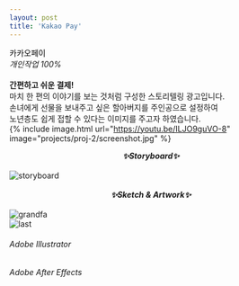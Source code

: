 ```yaml
---
layout: post
title: 'Kakao Pay'
---
```


<span style="color:#000000"> 카카오페이 </span> <br/> _개인작업 100%_ <br/> <br/>
__간편하고 쉬운 결제!__ <br/>
마치 한 편의 이야기를 보는 것처럼 구성한 스토리텔링 광고입니다. <br/>
손녀에게 선물을 보내주고 싶은 할아버지를 주인공으로 설정하여 <br/>
노년층도 쉽게 접할 수 있다는 이미지를 주고자 하였습니다. <br/>
{% include image.html url="https://youtu.be/ILJO9guVO-8" image="projects/proj-2/screenshot.jpg" %} <br/>
**_<center> ✨Storyboard✨ </center>_** <br/>
![storyboard](https://user-images.githubusercontent.com/59524785/105324027-339a9b80-5c0e-11eb-9f87-6f47a9a8116c.jpg) <br/> <br/>
**_<center> ✨Sketch & Artwork✨ </center>_** <br/>
![grandfa](https://user-images.githubusercontent.com/59524785/105328565-8296ff80-5c13-11eb-9602-4a9e8208e2a4.gif) <br/>
![last](https://user-images.githubusercontent.com/59524785/105331187-824c3380-5c16-11eb-8437-3283892dae20.gif)


###### _Adobe Illustrator_ <br/>
###### _Adobe After Effects_ <br/>


